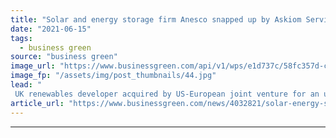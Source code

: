 ```yaml
---
title: "Solar and energy storage firm Anesco snapped up by Askiom Services Group"
date: "2021-06-15"
tags: 
  - business green
source: "business green"
image_url: "https://www.businessgreen.com/api/v1/wps/e1d737c/58fc357d-cd91-4591-b7e7-98215ad53ad0/10/Clay-Hill-full-site-185x114.jpg"
image_fp: "/assets/img/post_thumbnails/44.jpg"
lead: "
 UK renewables developer acquired by US-European joint venture for an undisclosed sum in bid to accelerate further growth for the firm ..."
article_url: "https://www.businessgreen.com/news/4032821/solar-energy-storage-firm-anesco-snapped-askiom-services-group"
---
```


---
